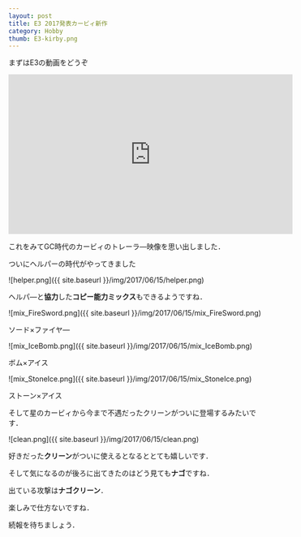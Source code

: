 ```yaml
---
layout: post
title: E3 2017発表カービィ新作
category: Hobby
thumb: E3-kirby.png
---
```


まずはE3の動画をどうぞ

<iframe width="560" height="315" src="https://www.youtube-nocookie.com/embed/xMkJQvNBofE" frameborder="0" allowfullscreen></iframe>

これをみてGC時代のカービィのトレーラ―映像を思い出しました．

ついにヘルパーの時代がやってきました

![helper.png]({{ site.baseurl }}/img/2017/06/15/helper.png)

ヘルパ―と**協力**した**コピー能力ミックス**もできるようですね．

![mix_FireSword.png]({{ site.baseurl }}/img/2017/06/15/mix_FireSword.png)

ソード×ファイヤ―

![mix_IceBomb.png]({{ site.baseurl }}/img/2017/06/15/mix_IceBomb.png)

ボム×アイス

![mix_StoneIce.png]({{ site.baseurl }}/img/2017/06/15/mix_StoneIce.png)

ストーン×アイス

そして星のカービィから今まで不遇だったクリーンがついに登場するみたいです．

![clean.png]({{ site.baseurl }}/img/2017/06/15/clean.png)

好きだった**クリーン**がついに使えるとなるととても嬉しいです．

そして気になるのが後ろに出てきたのはどう見ても**ナゴ**ですね．

出ている攻撃は**ナゴクリーン**．

楽しみで仕方ないですね．

続報を待ちましょう．
